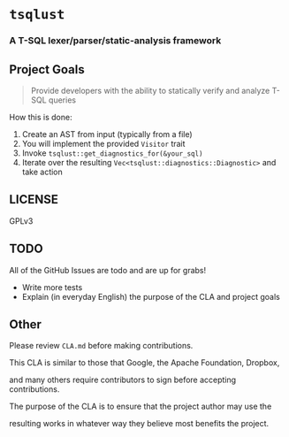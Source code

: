 # `tsqlust`

### A T-SQL lexer/parser/static-analysis framework

## Project Goals

> Provide developers with the ability to statically verify and analyze T-SQL queries

How this is done:

1. Create an AST from input (typically from a file)
2. You will implement the provided `Visitor` trait
3. Invoke `tsqlust::get_diagnostics_for(&your_sql)`
4. Iterate over the resulting `Vec<tsqlust::diagnostics::Diagnostic>` and take action

## LICENSE

GPLv3

## TODO

All of the GitHub Issues are todo and are up for grabs!

* Write more tests
* Explain (in everyday English) the purpose of the CLA and project goals

## Other

Please review `CLA.md` before making contributions.

This CLA is similar to those that Google, the Apache Foundation, Dropbox,

and many others require contributors to sign before accepting contributions.

The purpose of the CLA is to ensure that the project author may use the

resulting works in whatever way they believe most benefits the project.